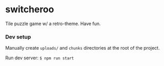 # switcheroo
Tile puzzle game w/ a retro-theme. Have fun.


### Dev setup

Manually create `uploads/` and `chunks` directories at the root of the project.

Run dev server: `$ npm run start`
